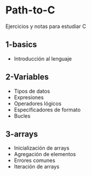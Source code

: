 # Path-to-C
Ejercicios y notas para estudiar C

## 1-basics
- Introducción al lenguaje

## 2-Variables
- Tipos de datos
- Expresiones
- Operadores lógicos
- Especificadores de formato
- Bucles

## 3-arrays
- Inicialización de arrays
- Agregación de elementos
- Errores comunes
- Iteración de arrays



